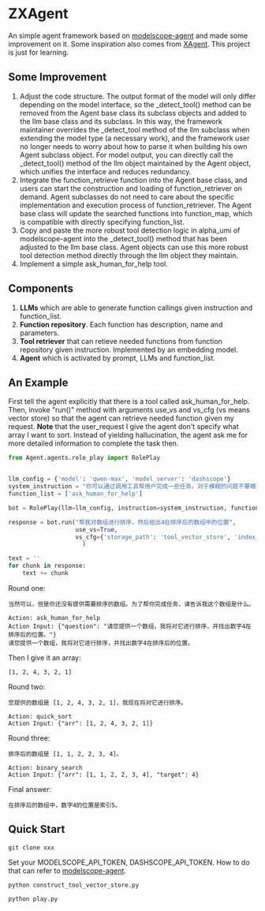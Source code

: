 # ZXAgent

An simple agent framework based on [modelscope-agent](https://github.com/modelscope/modelscope-agent) and made some improvement on it. Some inspiration also comes from [XAgent](https://github.com/OpenBMB/XAgent). This project is just for learning.

## Some Improvement

1. Adjust the code structure. The output format of the model will only differ depending on the model interface, so the _detect_tool() method can be removed from the Agent base class its subclass objects and added to the llm base class and its subclass. In this way, the framework maintainer overrides the _detect_tool method of the llm subclass when extending the model type (a necessary work), and the framework user no longer needs to worry about how to parse it when building his own Agent subclass object. For model output, you can directly call the _detect_tool() method of the llm object maintained by the Agent object, which unifies the interface and reduces redundancy.
2. Integrate the function_retrieve function into the Agent base class, and users can start the construction and loading of function_retriever on demand. Agent subclasses do not need to care about the specific implementation and execution process of function_retriever. The Agent base class will update the searched functions into function_map, which is compatible with directly specifying function_list.
3. Copy and paste the more robust tool detection logic in alpha_umi of modelscope-agent into the _detect_tool() method that has been adjusted to the llm base class. Agent objects can use this more robust tool detection method directly through the llm object they maintain.
4. Implement a simple ask_human_for_help tool.

## Components

1. **LLMs** which are able to generate function callings given instruction and function_list.
2. **Function repository**. Each function has description, name and parameters.
3. **Tool retriever** that can retieve needed functions from function repository given instruction. Implemented by an embedding model.
4. **Agent** which is activated by prompt, LLMs and function_list.

## An Example

First tell the agent explicitly that there is a tool called ask_human_for_help. Then, invoke "run()" method with arguments use_vs and vs_cfg (vs means vector store) so that the agent can retrieve needed function given my request. **Note** that the user_request I give the agent don't specify what array I want to sort. Instead of yielding hallucination, the agent ask me for more detailed information to complete the task then.

```python
from Agent.agents.role_play import RolePlay


llm_config = {'model': 'qwen-max', 'model_server': 'dashscope'}
system_instruction = "你可以通过调用工具帮用户完成一些任务。对于模糊的问题不要瞎猜，先主动向用户询问具体细节以辅助完成任务。"
function_list = ['ask_human_for_help']

bot = RolePlay(llm=llm_config, instruction=system_instruction, function_list=function_list)

response = bot.run("帮我对数组进行排序，然后给出4在排序后的数组中的位置", 
                   use_vs=True, 
                   vs_cfg={'storage_path': 'tool_vector_store', 'index_name': 'tool'}
                     )

text = ''
for chunk in response:
    text += chunk

```

Round one:

```shell
当然可以，但是你还没有提供需要排序的数组。为了帮你完成任务，请告诉我这个数组是什么。

Action: ask_human_for_help
Action Input: {"question": "请您提供一个数组，我将对它进行排序，并找出数字4在排序后的位置。"}
请您提供一个数组，我将对它进行排序，并找出数字4在排序后的位置。
```

Then I give it an array:

```shell
[1, 2, 4, 3, 2, 1] 
```

Round two:

```shell
您提供的数组是 [1, 2, 4, 3, 2, 1]，我现在将对它进行排序。

Action: quick_sort
Action Input: {"arr": [1, 2, 4, 3, 2, 1]}
```

Round three:

```shell
排序后的数组是 [1, 1, 2, 2, 3, 4]。

Action: binary_search
Action Input: {"arr": [1, 1, 2, 2, 3, 4], "target": 4}
```

Final answer:

```shell
在排序后的数组中，数字4的位置是索引5。
```

## Quick Start

``git clone xxx``

Set your MODELSCOPE_API_TOKEN, DASHSCOPE_API_TOKEN. How to do that can refer to [modelscope-agent](https://github.com/modelscope/modelscope-agent).

``python construct_tool_vector_store.py``

``python play.py``
